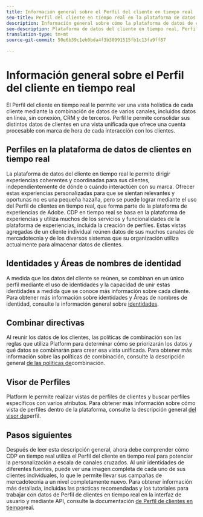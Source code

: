 ```yaml
---
title: Información general sobre el Perfil del cliente en tiempo real
seo-title: Perfil del cliente en tiempo real en la plataforma de datos del cliente en tiempo real
description: Información general sobre cómo la plataforma de datos de clientes en tiempo real le permite dirigir experiencias relevantes, coherentes y coordinadas para sus clientes mediante Perfiles de clientes en tiempo real.
seo-description: Plataforma de datos del cliente en tiempo real, Perfil, datos, experiencias, canales
translation-type: tm+mt
source-git-commit: 50e6b39c1eb0bda4f3b30991515fb1c13fa9ff87

---
```



# Información general sobre el Perfil del cliente en tiempo real

El Perfil del cliente en tiempo real le permite ver una vista holística de cada cliente mediante la combinación de datos de varios canales, incluidos datos en línea, sin conexión, CRM y de terceros. Perfil le permite consolidar sus distintos datos de clientes en una vista unificada que ofrece una cuenta procesable con marca de hora de cada interacción con los clientes.

## Perfiles en la plataforma de datos de clientes en tiempo real

La plataforma de datos del cliente en tiempo real le permite dirigir experiencias coherentes y coordinadas para sus clientes, independientemente de dónde o cuándo interactúen con su marca. Ofrecer estas experiencias personalizadas para que se sientan relevantes y oportunas no es una pequeña hazaña, pero se puede lograr mediante el uso del Perfil de clientes en tiempo real, que forma parte de la plataforma de experiencias de Adobe. CDP en tiempo real se basa en la plataforma de experiencias y utiliza muchos de los servicios y funcionalidades de la plataforma de experiencias, incluida la creación de perfiles. Estas vistas agregadas de un cliente individual reúnen datos de sus muchos canales de mercadotecnia y de los diversos sistemas que su organización utiliza actualmente para almacenar datos de clientes.

## Identidades y Áreas de nombres de identidad

A medida que los datos del cliente se reúnen, se combinan en un único perfil mediante el uso de identidades y la capacidad de unir estas identidades a medida que se conoce más información sobre cada cliente. Para obtener más información sobre identidades y Áreas de nombres de identidad, consulte la información general sobre [identidades](/help/rtcdp/profile/identities-overview.md).

## Combinar directivas

Al reunir los datos de los clientes, las políticas de combinación son las reglas que utiliza Platform para determinar cómo se priorizarán los datos y qué datos se combinarán para crear esa vista unificada. Para obtener más información sobre las políticas de combinación, consulte la descripción general [de las políticas de](/help/rtcdp/profile/merge-policies.md)combinación.

## Visor de Perfiles

Platform le permite realizar vistas de perfiles de clientes y buscar perfiles específicos con varios atributos. Para obtener más información sobre cómo vista de perfiles dentro de la plataforma, consulte la descripción general [del visor de](/help/rtcdp/profile/profile-viewer.md)perfil.

## Pasos siguientes

Después de leer esta descripción general, ahora debe comprender cómo CDP en tiempo real utiliza el Perfil del cliente en tiempo real para potenciar la personalización a escala de canales cruzados. Al unir identidades de diferentes fuentes, puede ver una imagen completa de cada uno de sus clientes individuales, lo que le permite llevar sus campañas de mercadotecnia a un nivel completamente nuevo. Para obtener información más detallada, incluidas las prácticas recomendadas y los tutoriales para trabajar con datos de Perfil de clientes en tiempo real en la interfaz de usuario y mediante API, consulte la documentación [de Perfil de clientes en tiempo](../../profile/home.md)real.